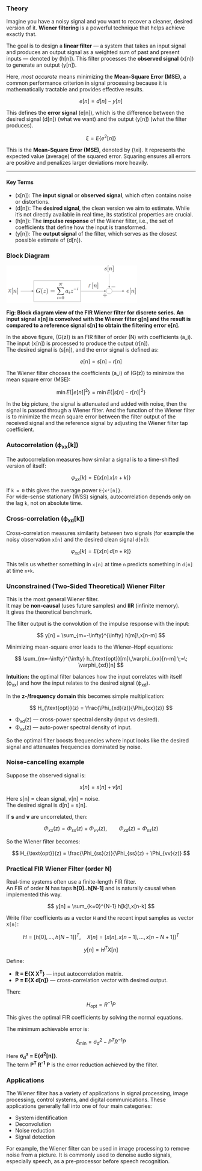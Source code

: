 ### Theory

Imagine you have a noisy signal and you want to recover a cleaner, desired version of it. **Wiener filtering** is a powerful technique that helps achieve exactly that.  

The goal is to design a **linear filter** — a system that takes an input signal and produces an output signal as a weighted sum of past and present inputs — denoted by \(h[n]\). This filter processes the **observed signal** \(x[n]\) to generate an output \(y[n]\).  

Here, *most accurate* means minimizing the **Mean-Square Error (MSE)**, a common performance criterion in signal processing because it is mathematically tractable and provides effective results.  

$$
e[n] = d[n] - y[n]
$$

This defines the **error signal** \(e[n]\), which is the difference between the desired signal \(d[n]\) (what we want) and the output \(y[n]\) (what the filter produces).  

$$
\xi = E\{e^2[n]\}
$$

This is the **Mean-Square Error (MSE)**, denoted by \(\xi\). It represents the expected value (average) of the squared error. Squaring ensures all errors are positive and penalizes larger deviations more heavily.  

---

#### Key Terms

- \(x[n]\): The **input signal** or **observed signal**, which often contains noise or distortions.  
- \(d[n]\): The **desired signal**, the clean version we aim to estimate. While it’s not directly available in real time, its statistical properties are crucial.  
- \(h[n]\): The **impulse response** of the Wiener filter, i.e., the set of coefficients that define how the input is transformed.  
- \(y[n]\): The **output signal** of the filter, which serves as the closest possible estimate of \(d[n]\).  

### Block Diagram

![](1736155213_wiener-filter/1736155213_wiener-filter-1.png)

**Fig: Block diagram view of the FIR Wiener filter for discrete series. An input signal x\[n\] is convolved with the Wiener filter g\[n\] and the result is compared to a reference signal s\[n\] to obtain the filtering error e\[n\].**

In the above figure, \(G(z)\) is an FIR filter of order \(N\) with coefficients \(a_i\).  
The input \(x[n]\) is processed to produce the output \(r[n]\).  
The desired signal is \(s[n]\), and the error signal is defined as:

$$
e[n] = s[n] - r[n]
$$

The Wiener filter chooses the coefficients \(a_i\) of \(G(z)\) to minimize the mean square error (MSE):

$$
\min E\{|e[n]|^2\} = \min E\{|s[n] - r[n]|^2\}
$$

In the big picture, the signal is attenuated and added with noise, then the signal is passed through a Wiener filter. And the function of the Wiener filter is to minimize the mean square error between the filter output of the received signal and the reference signal by adjusting the Wiener filter tap coefficient.

### Autocorrelation (ϕ<sub>xx</sub>[k])

The autocorrelation measures how similar a signal is to a time-shifted version of itself:

$$
\varphi_{xx}[k] = E\{x[n]\,x[n+k]\}
$$

If `k = 0` this gives the average power `E{x²[n]}`.  
For wide-sense stationary (WSS) signals, autocorrelation depends only on the lag `k`, not on absolute time.


### Cross-correlation (ϕ<sub>xd</sub>[k])

Cross-correlation measures similarity between two signals (for example the noisy observation `x[n]` and the desired clean signal `d[n]`):

$$
\varphi_{xd}[k] = E\{x[n]\,d[n+k]\}
$$

This tells us whether something in `x[n]` at time `n` predicts something in `d[n]` at time `n+k`.


### Unconstrained (Two-Sided Theoretical) Wiener Filter

This is the most general Wiener filter.  
It may be **non-causal** (uses future samples) and **IIR** (infinite memory).  
It gives the theoretical benchmark.

The filter output is the convolution of the impulse response with the input:

$$
y[n] = \sum_{m=-\infty}^{\infty} h[m]\,x[n-m]
$$

Minimizing mean-square error leads to the Wiener–Hopf equations:

$$
\sum_{m=-\infty}^{\infty} h_{\text{opt}}[m]\,\varphi_{xx}[n-m] \;=\; \varphi_{xd}[n]
$$

**Intuition:** the optimal filter balances how the input correlates with itself (ϕ<sub>xx</sub>) and how the input relates to the desired signal (ϕ<sub>xd</sub>).

In the **z-/frequency domain** this becomes simple multiplication:

$$
H_{\text{opt}}(z) = \frac{\Phi_{xd}(z)}{\Phi_{xx}(z)}
$$

- Φ<sub>xd</sub>(z) — cross-power spectral density (input vs desired).  
- Φ<sub>xx</sub>(z) — auto-power spectral density of input.  

So the optimal filter boosts frequencies where input looks like the desired signal and attenuates frequencies dominated by noise.

### Noise-cancelling example

Suppose the observed signal is:

$$
x[n] = s[n] + v[n]
$$

Here s[n] = clean signal, v[n] = noise.  
The desired signal is d[n] = s[n].  

If <strong>s</strong> and <strong>v</strong> are uncorrelated, then:

$$
\Phi_{xx}(z) = \Phi_{ss}(z) + \Phi_{vv}(z), \qquad \Phi_{xd}(z) = \Phi_{ss}(z)
$$

So the Wiener filter becomes:

$$
H_{\text{opt}}(z) = \frac{\Phi_{ss}(z)}{\Phi_{ss}(z) + \Phi_{vv}(z)}
$$

### Practical FIR Wiener Filter (order N)

Real-time systems often use a finite-length FIR filter.  
An FIR of order <strong>N</strong> has taps <strong>h[0]..h[N-1]</strong> and is naturally causal when implemented this way.

$$
y[n] = \sum_{k=0}^{N-1} h[k]\,x[n-k]
$$

Write filter coefficients as a vector `H` and the recent input samples as vector `X[n]`:

$$
H = [h[0],\dots,h[N-1]]^T,\quad X[n] = [x[n],x[n-1],\dots,x[n-N+1]]^T
$$

$$
y[n] = H^T X[n]
$$

Define:

- <strong>R = E{X X<sup>T</sup>}</strong> — input autocorrelation matrix.  
- <strong>P = E{X d[n]}</strong> — cross-correlation vector with desired output.  

Then:

$$
H_{\text{opt}} = R^{-1} P
$$

This gives the optimal FIR coefficients by solving the normal equations.

The minimum achievable error is:

$$
\xi_{\min} = \sigma_d^2 - P^T R^{-1} P
$$

Here <strong>σ<sub>d</sub>² = E{d<sup>2</sup>[n]}</strong>.  
The term <strong>P<sup>T</sup> R<sup>-1</sup> P</strong> is the error reduction achieved by the filter.

### Applications

The Wiener filter has a variety of applications in signal processing, image processing, control systems, and digital communications. These applications generally fall into one of four main categories:

*   System identification
*   Deconvolution
*   Noise reduction
*   Signal detection

For example, the Wiener filter can be used in image processing to remove noise from a picture. It is commonly used to denoise audio signals, especially speech, as a pre-processor before speech recognition.
